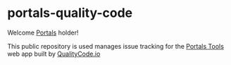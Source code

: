 # portals-quality-code

Welcome [Portals](https://theportal.to/) holder!

This public repository is used manages issue tracking for the [Portals Tools](https://portals.qualitycode.io) web app built by [QualityCode.io](https://QualityCode.io)



